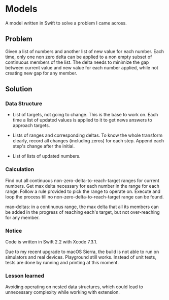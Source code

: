 # Models
A model written in Swift to solve a problem I came across.

## Problem

Given a list of numbers and another list of new value for each number. Each time, only one non zero delta can be applied to a non empty subset of continuous members of the list. The delta needs to minimize the gap between current value and new value for each number applied, while not creating new gap for any member.

## Solution

### Data Structure

* List of targets, not going to change. This is the base to work on. Each time a list of updated values is applied to it to get news answers to approach targets.

* Lists of ranges and corresponding deltas. To know the whole transform clearly, record all changes (including zeros) for each step. Append each step's change after the initial.

* List of lists of updated numbers.

### Calculation

Find out all continuous non-zero-delta-to-reach-target ranges for current numbers. Get max delta necessary for each number in the range for each range. Follow a rule provided to pick the range to operate on. Execute and loop the process till no non-zero-delta-to-reach-target range can be found.

max-deltas: in a continuous range, the max delta that all its members can be added in the progress of reaching each's target, but not over-reaching for any member.

### Notice

Code is written in Swift 2.2 with Xcode 7.3.1.

Due to my recent upgrade to macOS Sierra, the build is not able to run on simulators and real devices. Playground still works. Instead of unit tests, tests are done by running and printing at this moment.

### Lesson learned

Avoiding operating on nested data structures, which could lead to unnecessary complexity while working with extension.
